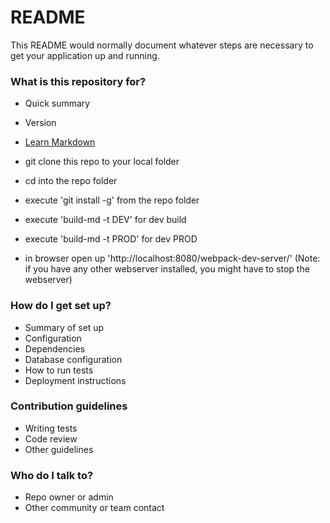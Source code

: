 # README #

This README would normally document whatever steps are necessary to get your application up and running.

### What is this repository for? ###

* Quick summary
* Version
* [Learn Markdown](https://bitbucket.org/tutorials/markdowndemo)


* git clone this repo to your local folder
* cd into the repo folder
* execute 'git install -g' from the repo folder
* execute 'build-md -t DEV' for dev build
* execute 'build-md -t PROD' for dev PROD
* in browser open up 'http://localhost:8080/webpack-dev-server/' (Note: if you have any other webserver installed, you might have to stop the webserver)

### How do I get set up? ###


* Summary of set up
* Configuration
* Dependencies
* Database configuration
* How to run tests
* Deployment instructions

### Contribution guidelines ###

* Writing tests
* Code review
* Other guidelines

### Who do I talk to? ###

* Repo owner or admin
* Other community or team contact